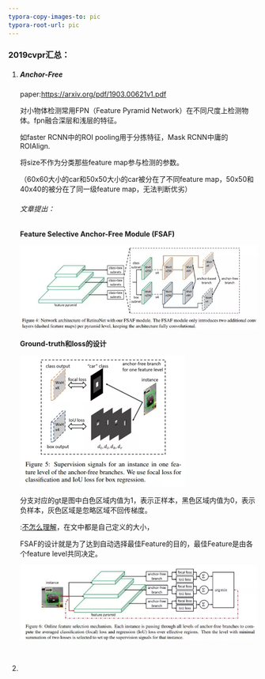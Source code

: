```yaml
---
typora-copy-images-to: pic
typora-root-url: pic
---
```


### 2019cvpr汇总：



1. ##### Anchor-Free

   paper:<https://arxiv.org/pdf/1903.00621v1.pdf>

   对小物体检测常用FPN（Feature Pyramid Network）在不同尺度上检测物体。fpn融合深层和浅层的特征。

   如faster RCNN中的ROI pooling用于分拣特征，Mask RCNN中庸的ROIAlign.

   

   将size不作为分类那些feature map参与检测的参数。

   （60x60大小的car和50x50大小的car被分在了不同feature map，50x50和40x40的被分在了同一级feature map，无法判断优劣）

   

   ###### 文章提出：

   **Feature Selective Anchor-Free Module (FSAF)**

   ![img](https://github.com/Ulquiorracifa/DF416/blob/master/pic/gYUsOT36vfoqaonDicB29VlmiczTGRQltU7x.png?raw=true)

   

   **Ground-truth和loss的设计**

   ![img](https://github.com/Ulquiorracifa/DF416/blob/master/pic/gYUsOT36vfoqaonDicB29VlmiczT.png?raw=true)

   分支对应的gt是图中白色区域内值为1，表示正样本，黑色区域内值为0，表示负样本，灰色区域是忽略区域不回传梯度。

   :<u>不怎么理解</u>，在文中都是自己定义的大小，

   

   FSAF的设计就是为了达到自动选择最佳Feature的目的，最佳Feature是由各个feature level共同决定。

   ![img](https://github.com/Ulquiorracifa/DF416/blob/master/pic/gYUsOT36vfoqaonDicC.png?raw=true)

   

   

   ​					

2. 

##### 